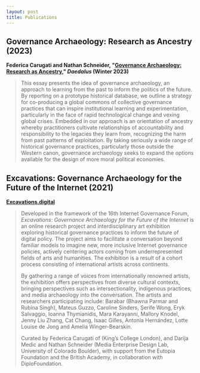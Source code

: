 ```yaml
---
layout: post
title: Publications
---
```


## Governance Archaeology: Research as Ancestry (2023)

**Federica Carugati and Nathan Schneider, "[Governance Archaeology: Research as Ancestry](https://www.amacad.org/publication/governance-archaeology-research-ancestry)," _Daedalus_ (Winter 2023)**
> This essay presents the idea of governance archaeology, an approach to learning from the past to inform the politics of the future. By reporting on a prototype historical database, we outline a strategy for co-producing a global commons of collective governance practices that can inspire institutional learning and experimentation, particularly in the face of rapid technological change and vexing global crises. Embedded in our approach is an orientation of ancestry whereby practitioners cultivate relationships of accountability and responsibility to the legacies they learn from, recognizing the harm from past patterns of exploitation. By taking seriously a wide range of historical governance practices, particularly those outside the Western canon, governance archaeology seeks to expand the options available for the design of more moral political economies.

## Excavations: Governance Archaeology for the Future of the Internet (2021)

**[Excavations.digital](https://excavations.digital/about/)**

> Developed in the framework of the 16th Internet Governance Forum, _Excavations: Governance Archaeology for the Future of the Internet_ is an online research project and interdisciplinary art exhibition exploring historical governance practices to inform the future of digital policy. The project aims to facilitate a conversation beyond familiar models to imagine new, more inclusive Internet governance policies, actively centering actors coming from underrepresented fields of arts and humanities. The exhibition is a result of a cohort process consisting of international artists across continents.
> 
> By gathering a range of voices from internationally renowned artists, the exhibition offers perspectives from diverse cultural contexts, bringing perspectives such as intersectionality, indigenous practices, and media archaeology into the conversation. The artists and researchers participating include: Barabar (Bhawna Parmar and Rubina Singh), Mateus Guzzo, Caroline Sinders, Şerife Wong, Eryk Salvaggio, Ioanna Thymianidis, Mara Karayanni, Mallory Knodel, Jenny Liu Zhang, Cat Chang, Isaac Gilles, Antonia Hernández, Lotte Louise de Jong and Amelia Winger-Bearskin.
> 
> Curated by Federica Carugati of (King’s College London), and Darija Medic and Nathan Schneider (Media Enterprise Design Lab, University of Colorado Boulder), with support from the Eutopia Foundation and the British Academy, in collaboration with DiploFoundation.
